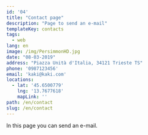```yaml
---
id: '04'
title: "Contact page"
description: "Page to send an e-mail"
templateKey: contacts
tags:
  - web
lang: en
image: /img/PersimmonHD.jpg
date: "08-03-2019"
address: "Piazza Unità d'Italia, 34121 Trieste TS"
phone: '0987123456'
email: 'kaki@kaki.com'
locations:
  - lat: '45.6500779'
    lng: '13.7677618'
    mapLink: ''
path: /en/contact
slug: /en/contact
---
```


In this page you can send an e-mail.
